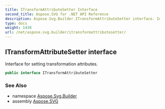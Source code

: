 ```yaml
---
title: ITransformAttributeSetter Interface
second_title: Aspose.SVG for .NET API Reference
description: Aspose.Svg.Builder.ITransformAttributeSetter interface. Interface for setting transformation attributes
type: docs
weight: 1430
url: /net/aspose.svg.builder/itransformattributesetter/
---
```

## ITransformAttributeSetter interface

Interface for setting transformation attributes.

```csharp
public interface ITransformAttributeSetter
```

### See Also

* namespace [Aspose.Svg.Builder](../../aspose.svg.builder/)
* assembly [Aspose.SVG](../../)
